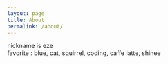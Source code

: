 ```yaml
---
layout: page
title: About
permalink: /about/
---
```


nickname is eze
<br>
favorite : blue, cat, squirrel, coding, caffe latte, shinee